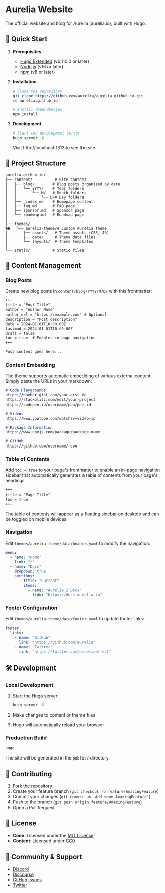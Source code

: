 # Aurelia Website

The official website and blog for Aurelia (aurelia.io), built with Hugo.

## 🚀 Quick Start

1. **Prerequisites**
   - [Hugo Extended](https://gohugo.io/installation/) (v0.110.0 or later)
   - [Node.js](https://nodejs.org/) (v16 or later)
   - [npm](https://www.npmjs.com/) (v8 or later)

2. **Installation**
   ```bash
   # Clone the repository
   git clone https://github.com/aurelia/aurelia.github.io.git
   cd aurelia.github.io

   # Install dependencies
   npm install
   ```

3. **Development**
   ```bash
   # Start the development server
   hugo server -D
   ```
   Visit http://localhost:1313 to see the site.

## 📁 Project Structure

```
aurelia.github.io/
├── content/          # Site content
│   ├── blog/        # Blog posts organized by date
│   │   └── YYYY/    # Year folders
│   │       └── M/   # Month folders
│   │           └── D/# Day folders
│   ├── _index.md    # Homepage content
│   ├── faq.md       # FAQ page
│   ├── sponsor.md   # Sponsor page
│   └── roadmap.md   # Roadmap page
│
├── themes/
��   └── aurelia-theme/# Custom Aurelia theme
│       ├── assets/   # Theme assets (CSS, JS)
│       ├── data/     # Theme data files
│       └── layouts/  # Theme templates
│
└── static/          # Static files
```

## 📝 Content Management

### Blog Posts

Create new blog posts in `content/blog/YYYY/M/D/` with this frontmatter:

```markdown
+++
title = "Post Title"
author = "Author Name"
author_url = "https://example.com" # Optional
description = "Post description"
date = 2024-01-01T10:00:00Z
lastmod = 2024-01-01T10:00:00Z
draft = false
toc = true  # Enables in-page navigation
+++

Post content goes here...
```

### Content Embedding

The theme supports automatic embedding of various external content. Simply paste the URLs in your markdown:

```markdown
# Code Playgrounds
https://dumber.gist.com/your-gist-id
https://stackblitz.com/edit/your-project
https://codepen.io/username/pen/pen-id

# Videos
https://www.youtube.com/watch?v=video-id

# Package Information
https://www.npmjs.com/package/package-name

# GitHub
https://github.com/username/repo
```

### Table of Contents

Add `toc = true` to your page's frontmatter to enable an in-page navigation sidebar that automatically generates a table of contents from your page's headings.

```markdown
+++
title = "Page Title"
toc = true
+++
```

The table of contents will appear as a floating sidebar on desktop and can be toggled on mobile devices.

### Navigation

Edit `themes/aurelia-theme/data/header.yaml` to modify the navigation:

```yaml
menu:
  - name: "Home"
    link: "/"
  - name: "Docs"
    dropdown: true
    sections:
      - title: "Current"
        items:
          - name: "Aurelia 2 Docs"
            link: "https://docs.aurelia.io"
```

### Footer Configuration

Edit `themes/aurelia-theme/data/footer.yaml` to update footer links:

```yaml
footer:
  links:
    - name: "GitHub"
      link: "https://github.com/aurelia"
    - name: "Twitter"
      link: "https://twitter.com/aureliaeffect"
```

## 🛠 Development

### Local Development

1. Start the Hugo server:
   ```bash
   hugo server -D
   ```

2. Make changes to content or theme files
3. Hugo will automatically reload your browser

### Production Build

```bash
hugo
```

The site will be generated in the `public/` directory.

## 🤝 Contributing

1. Fork the repository
2. Create your feature branch (`git checkout -b feature/AmazingFeature`)
3. Commit your changes (`git commit -m 'Add some AmazingFeature'`)
4. Push to the branch (`git push origin feature/AmazingFeature`)
5. Open a Pull Request

## 🌟 License

- **Code**: Licensed under the [MIT License](LICENSE)
- **Content**: Licensed under [CC0](https://creativecommons.org/publicdomain/zero/1.0/)

## 🌟 Community & Support

- [Discord](https://discord.gg/RBtyM6u)
- [Discourse](https://discourse.aurelia.io/)
- [GitHub Issues](https://github.com/aurelia/aurelia/issues)
- [Twitter](https://twitter.com/aureliaeffect)